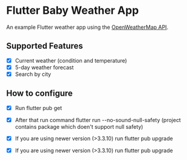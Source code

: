 # Flutter Baby Weather App

An example Flutter weather app using the [OpenWeatherMap API](https://openweathermap.org/api).


## Supported Features

- [x] Current weather (condition and temperature)
- [x] 5-day weather forecast
- [x] Search by city

## How to configure
- [x] Run flutter pub get
- [x] After that run command flutter run --no-sound-null-safety (project contains package which doen't support null safety)
- [x] If you are using newer version (>3.3.10) run flutter pub upgrade

- [x] If you are using newer version (>3.3.10) run flutter pub upgrade
